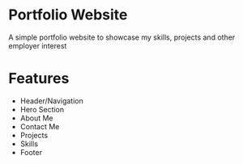 # Portfolio Website
A simple portfolio website to showcase my skills, projects and other employer interest

# Features

- Header/Navigation
- Hero Section
- About Me
- Contact Me
- Projects
- Skills
- Footer 

